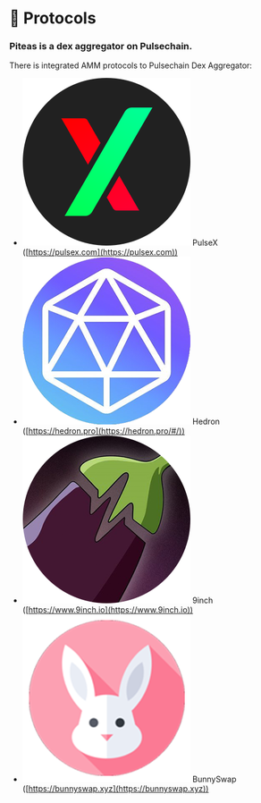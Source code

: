 # 🧩 Protocols

### Piteas is a dex aggregator on Pulsechain.

There is integrated AMM protocols to Pulsechain Dex Aggregator:

* <img src="../.gitbook/assets/pulsex.png" alt="" data-size="line"> PulseX ([https://pulsex.com](https://pulsex.com))
* <img src="../.gitbook/assets/hedron.png" alt="" data-size="line"> Hedron ([https://hedron.pro](https://hedron.pro/#/))
* <img src="../.gitbook/assets/9inch.png" alt="" data-size="line"> 9inch ([https://www.9inch.io](https://www.9inch.io))
* <img src="../.gitbook/assets/bunny.png" alt="" data-size="line"> BunnySwap ([https://bunnyswap.xyz](https://bunnyswap.xyz))
